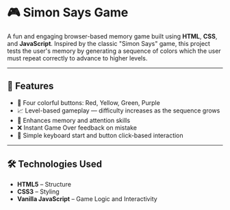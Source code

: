 # 🎮 Simon Says Game

A fun and engaging browser-based memory game built using **HTML**, **CSS**, and **JavaScript**. Inspired by the classic "Simon Says" game, this project tests the user's memory by generating a sequence of colors which the user must repeat correctly to advance to higher levels.

---

## 🚀 Features

- 🎨 Four colorful buttons: Red, Yellow, Green, Purple
- 📈 Level-based gameplay — difficulty increases as the sequence grows
- 🧠 Enhances memory and attention skills
- ❌ Instant Game Over feedback on mistake
- 🔄 Simple keyboard start and button click-based interaction

---

## 🛠️ Technologies Used

- **HTML5** – Structure
- **CSS3** – Styling
- **Vanilla JavaScript** – Game Logic and Interactivity


